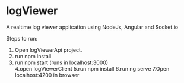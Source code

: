 # logViewer
A realtime log viewer application using NodeJs, Angular and Socket.io


Steps to run:
1. Open logViewerApi project.
2. run npm install
3. run npm start (runs in localhost:3000)  
4.open logViewerClient 
5.run npm install 
6.run ng serve 
7.Open localhost:4200 in browser 
